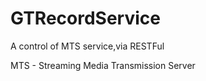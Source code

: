 GTRecordService
===============

A control of MTS service,via RESTFul

MTS - Streaming Media Transmission Server